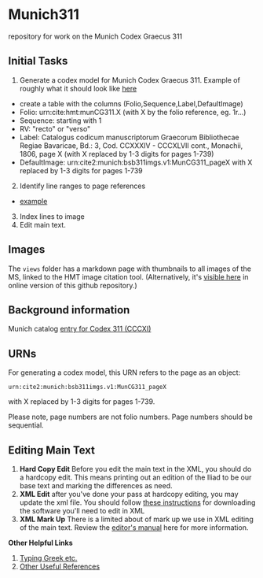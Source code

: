 # Munich311

repository for work on the Munich Codex Graecus 311

## Initial Tasks

1. Generate a codex model for Munich Codex Graecus 311. Example of roughly what it should look like [here](https://github.com/hmteditors/trinity/blob/master/collections/gen44.csv)
  - create a table with the columns (Folio,Sequence,Label,DefaultImage)
  - Folio: urn:cite:hmt:munCG311.X (with X by the folio reference, eg. 1r...)
  - Sequence: starting with 1
  - RV: "recto" or "verso"
  - Label:  Catalogus codicum manuscriptorum Graecorum Bibliothecae Regiae Bavaricae, Bd.: 3, Cod. CCXXXIV - CCCXLVII cont., Monachii, 1806, page X (with X replaced by 1-3 digits for pages 1-739)
  - DefaultImage:  urn:cite2:munich:bsb311imgs.v1:MunCG311_pageX with X replaced by 1-3 digits for pages 1-739

2. Identify line ranges to page references
- [example](https://github.com/hmteditors/trinity/blob/master/collections/LineRangestoFolio.csv)

3. Index lines to image
4. Edit main text.



##  Images

The `views` folder has a markdown page with thumbnails to all images of the MS, linked to the HMT image citation tool.  (Alternatively, it's [visible here](https://github.com/hmteditors/Munich311/blob/master/views/munich311-thumbs.md) in online version of this github repository.)

## Background information

Munich catalog [entry for Codex 311 (CCCXI)](http://daten.digitale-sammlungen.de/~db/bsb00008171/images/index.html?fip=193.174.98.30&seite=266&pdfseitex=)

## URNs

For generating a codex model, this URN refers to the page as an object:

    urn:cite2:munich:bsb311imgs.v1:MunCG311_pageX

with X replaced by 1-3 digits for pages 1-739.

Please note, page numbers are not folio numbers. Page numbers should be sequential.


## Editing Main Text ##

1. **Hard Copy Edit** Before you edit the main text in the XML, you should do a hardcopy edit. This means printing out an edition of the Iliad to be our base text and marking the differences as need.
2. **XML Edit** after you've done your pass at hardcopy editing, you may update the xml file. You should follow [these instructions](http://hcmid.github.io/tech/software/) for downloading the software you'll need to edit in XML
3. **XML Mark Up** There is a limited about of mark up we use in XML editing of the main text. Review the [editor's manual](http://homermultitext.github.io/hmt-editors-guide/guide/) here for more information. 

**Other Helpful Links**
1. [Typing Greek etc.](http://homermultitext.github.io/hmt-docs/tips/)
2. [Other Useful References](http://homermultitext.github.io/hmt-docs/references/) 
